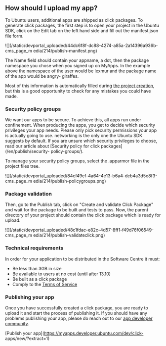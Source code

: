 





## How should I upload my app?

To Ubuntu users, additional apps are shipped as click packages. To generate
click packages, the first step is to open your project in the Ubuntu SDK,
click on the Edit tab on the left hand side and fill out the manifest.json
file form.

![](/static/devportal_uploaded/44dc6f8f-dc88-4274-a85a-2a14396a936b-cms_page_m
edia/214/publish-manifest.png)

The Name field should contain your appname, a dot, then the package namespace
you chose when you signed up on MyApps. In the example above the namespace of
the user would be lexmur and the package name of the app would be angry-
giraffes.

Most of this information is automatically filled during [the project
creation](/en/phone/apps/sdk/tutorials/creating-an-sdk-app-project/), but this
is a good opportunity to check for any mistakes you could have made.

### Security policy groups

We want our apps to be secure. To achieve this, all apps run under
confinement. When producing the apps, you get to decide which security
privileges your app needs. Please only pick security permissions your app is
actually going to use. networking is the only one the Ubuntu SDK suggests by
default. If you are unsure which security privileges to choose, read our
article about [Security policy for click packages](/en/publish/security-
policy-groups/).

To manage your security policy groups, select the <appname>.apparmor file in
the project files tree.

![](/static/devportal_uploaded/84cf49ef-4a64-4e13-b6a4-dcb4a3d5e8f3-cms_page_m
edia/214/publish-policygroups.png)

### Package validation

Then, go to the Publish tab, click on "Create and validate Click Package" and
wait for the package to be built and tests to pass. Now, the parent directory
of your project should contain the click package which is ready for upload.

![](/static/devportal_uploaded/48c1fdac-e82c-4d57-8ff1-f49d76f06549-cms_page_m
edia/214/publish-validateclick.png)

### Technical requirements

In order for your application to be distributed in the Software Centre it
must:

  * Be less than 3GB in size
  * Be available to users at no cost (until after 13.10)
  * Be built as a click package
  * Comply to the [Terms of Service](https://myapps.developer.ubuntu.com/dev/tos/)

### Publishing your app

Once you have successfully created a click package, you are ready to upload it
and start the process of publishing it. If you should have any problems
publishing your app, please do reach out to our [app developer community]().

[Publish your app](https://myapps.developer.ubuntu.com/dev/click-
apps/new/?extract=1)





